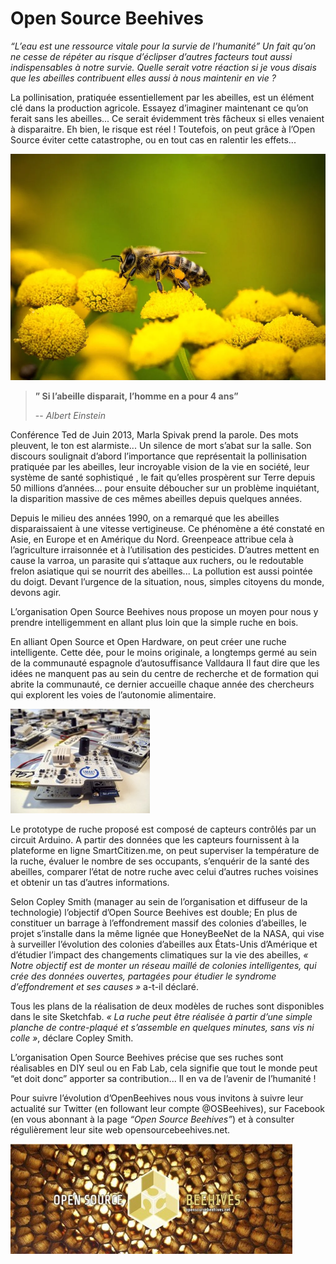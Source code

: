 # Open Source Beehives

_“L’eau est une ressource vitale pour la survie de l’humanité” Un fait qu’on ne cesse de répéter au risque d’éclipser d’autres facteurs tout aussi indispensables à notre survie. Quelle serait votre réaction si je vous disais que les abeilles contribuent elles aussi à nous maintenir en vie ?_

La pollinisation, pratiquée essentiellement par les abeilles, est un élément clé dans la production agricole. Essayez d’imaginer maintenant ce qu’on ferait sans les abeilles... Ce serait évidemment très fâcheux si elles venaient à disparaitre. Eh bien, le risque est réel ! Toutefois, on peut grâce à l’Open Source éviter cette catastrophe, ou en tout cas en ralentir les effets...

![Prototype ruche](./assets/environnement-pourquoi-avons-nous-tant-besoin-des-abeilles-nature-insecte-1652718878885_1024%20-%20copie.png)

> <strong>” Si l’abeille disparait, l’homme en a pour 4 ans”</strong>
>
> -- <cite>Albert Einstein</cite>

Conférence Ted de Juin 2013, Marla Spivak prend la parole. Des mots pleuvent, le ton est alarmiste... Un silence de mort s’abat sur la salle. Son discours soulignait d’abord l’importance que représentait la pollinisation pratiquée par les abeilles, leur incroyable vision de la vie en société, leur système de santé sophistiqué , le fait qu’elles prospèrent sur Terre depuis 50 millions d’années... pour ensuite déboucher sur un problème inquiétant, la disparition massive de ces mêmes abeilles depuis quelques années.

Depuis le milieu des années 1990, on a remarqué que les abeilles disparaissaient à une vitesse vertigineuse. Ce phénomène a été constaté en Asie, en Europe et en Amérique du Nord. Greenpeace attribue cela à l’agriculture irraisonnée et à l’utilisation des pesticides. D’autres mettent en cause la varroa, un parasite qui s’attaque aux ruchers, ou le redoutable frelon asiatique qui se nourrit des abeilles... La pollution est aussi pointée du doigt. Devant l’urgence de la situation, nous, simples citoyens du monde, devons agir.

L’organisation Open Source Beehives nous propose un moyen pour nous y prendre intelligemment en allant plus loin que la simple ruche en bois.

En alliant Open Source et Open Hardware, on peut créer une ruche intelligente. Cette dée, pour le moins originale, a longtemps germé au sein de la communauté espagnole d’autosuffisance Valldaura Il faut dire que les idées ne manquent pas au sein du centre de recherche et de formation qui abrite la communauté, ce dernier accueille chaque année des chercheurs qui explorent les voies de l’autonomie alimentaire.

![Prototype ruche](./assets/prototype_ruche.jpg)

Le prototype de ruche proposé est composé de capteurs contrôlés par un circuit Arduino. A partir des données que les capteurs fournissent à la plateforme en ligne SmartCitizen.me, on peut superviser la température de la ruche, évaluer le nombre de ses occupants, s’enquérir de la santé des abeilles, comparer l’état de notre ruche avec celui d’autres ruches voisines et obtenir un tas d’autres informations.

Selon Copley Smith (manager au sein de l’organisation et diffuseur de la technologie) l’objectif d’Open Source Beehives est double; En plus de constituer un barrage à l’effondrement massif des colonies d’abeilles, le projet s’installe dans la même lignée que HoneyBeeNet de la NASA, qui vise à surveiller l’évolution des colonies d’abeilles aux États-Unis d’Amérique et d’étudier l’impact des changements climatiques sur la vie des abeilles, _« Notre objectif est de monter un réseau maillé de colonies intelligentes, qui crée des données ouvertes, partagées pour étudier le syndrome d’effondrement et ses causes »_ a-t-il déclaré.

Tous les plans de la réalisation de deux modèles de ruches sont disponibles dans le site Sketchfab. _« La ruche peut être réalisée à partir d’une simple planche de contre-plaqué et s’assemble en quelques minutes, sans vis ni colle »_, déclare Copley Smith.

L’organisation Open Source Beehives précise que ses ruches sont réalisables en DIY seul ou en Fab Lab, cela signifie que tout le monde peut “et doit donc” apporter sa contribution... Il en va de l’avenir de l’humanité !

Pour suivre l’évolution d’OpenBeehives nous vous invitons à suivre leur actualité sur Twitter (en followant leur compte @OSBeehives), sur Facebook (en vous abonnant à la page _“Open Source Beehives”_) et à consulter régulièrement leur site web opensourcebeehives.net.

![Prototype ruche](./assets/opensource_beehives.jpg)
